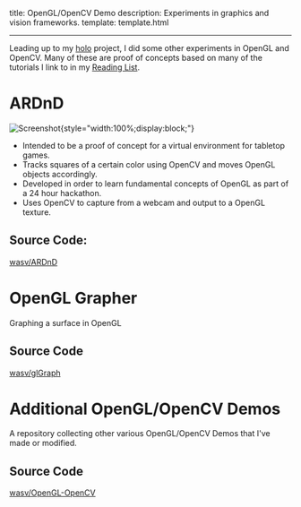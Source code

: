 title: OpenGL/OpenCV Demo
description: Experiments in graphics and vision frameworks.
template: template.html

---

Leading up to my [holo]({{parent.data.siteroot}}/projects/holo/index.html) project, I did some other experiments in OpenGL and OpenCV. Many of these are proof of concepts based on many of the tutorials I link to in my [Reading List]({{parent.data.siteroot}}/links.html).

# ARDnD
![Screenshot]({{parent.data.siteroot}}/img/openglcv.png){style="width:100%;display:block;"}

* Intended to be a proof of concept for a virtual environment for tabletop games.
* Tracks squares of a certain color using OpenCV and moves OpenGL objects accordingly.
* Developed in order to learn fundamental concepts of OpenGL as part of a 24 hour hackathon.
* Uses OpenCV to capture from a webcam and output to a OpenGL texture.

## Source Code:
<a target="_blank" href="https://github.com/wasv/ARDnD"><i class="fa fa-github"></i>wasv/ARDnD</a><br/>

# OpenGL Grapher
Graphing a surface in OpenGL

## Source Code
<a target="_blank" href="https://github.com/wasv/glGraph"><i class="fa fa-github"></i>wasv/glGraph</a><br/>

# Additional OpenGL/OpenCV Demos
A repository collecting other various OpenGL/OpenCV Demos that I've made or modified.

## Source Code
<a target="_blank" href="https://github.com/wasv/OpenGL-OpenCV"><i class="fa fa-github"></i>wasv/OpenGL-OpenCV</a><br/>
